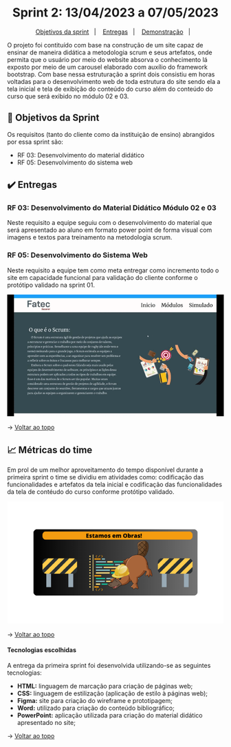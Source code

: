 <span id="topo">

<h1 align="center">Sprint 2: 13/04/2023 a 07/05/2023</h1>

<p align="center">
    <a href="#objetivos">Objetivos da sprint</a> &nbsp |&nbsp &nbsp
    <a href="#entregas">Entregas</a> &nbsp |&nbsp &nbsp
    <a href="#prototipo">Demonstração</a> &nbsp |&nbsp &nbsp 
    <!--<a href="#metricas">Métricas do time</a> &nbsp |&nbsp &nbsp
    <a href="#links">Links úteis</a>
</p>
-->

O projeto foi contituído com base na construção de um site capaz de ensinar de maneira didática a metodologia scrum e seus artefatos, onde permita que o usuário por meio do website absorva o conhecimento lá exposto por meio de um carousel elaborado com auxílio do framework bootstrap. Com base nessa estruturação a sprint dois consistiu em horas voltadas para o desenvolvimento web de toda estrutura do site sendo ela a tela inicial e tela de exibição do conteúdo do curso além do conteúdo do curso que será exibido no módulo 02 e 03.

<span id="objetivos">
    
## :dart: Objetivos da Sprint
Os requisitos (tanto do cliente como da instituição de ensino) abrangidos por essa sprint são:

- RF 03: Desenvolvimento do material didático
- RF 05: Desenvolvimento do sistema web

<span id="entregas">
        
## :heavy_check_mark: Entregas

### RF 03: Desenvolvimento do Material Didático Módulo 02 e 03

Neste requisito a equipe seguiu com o desenvolvimento do material que será apresentado ao aluno em formato power point de forma visual com imagens e textos para treinamento na metodologia scrum.

### RF 05: Desenvolvimento do Sistema Web

Neste requisito a equipe tem como meta entregar como incremento todo o site em capacidade funcional para validação do cliente conforme o protótipo validado na sprint 01.

<p align="center"><img src="./prot.gif" /><p>

→ [Voltar ao topo](#topo)


## :chart_with_upwards_trend: Métricas do time
Em prol de um melhor aproveitamento do tempo disponível durante a primeira sprint o time se dividiu em atividades como: codificação das funcionalidades e artefatos da tela inicial e codificação das funcionalidades da tela de contéudo do curso conforme protótipo validado.
    
<p align="center"><img src="./obras.png" /></p>
    
→ [Voltar ao topo](#topo)

#### Tecnologias escolhidas

A entrega da primeira sprint foi desenvolvida utilizando-se as seguintes tecnologias:

- **HTML:** linguagem de marcação para criação de páginas web;
- **CSS:** linguagem de estilização (aplicação de estilo à páginas web);
- **Figma:** site para criação do wireframe e prototipagem;
- **Word:** utilizado para criação do conteúdo bibliográfico;
- **PowerPoint:** aplicação utilizada para criação do material didático apresentado no site;
    
→ [Voltar ao topo](#topo)